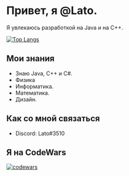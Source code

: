 #  Привет, я @Lato.

Я увлекаюсь разработкой на Java и на С++.

[![Top Langs](https://github-readme-stats.vercel.app/api/top-langs/?username=latose)](https://github.com/latose/github-readme-stats)


## Мои знания
- Знаю Java, С++ и C#.
- Физика
- Информатика.
- Математика.
- Дизайн.

## Как со мной связаться
- Discord: Lato#3510

## Я на CodeWars 
 [![codewars](https://www.codewars.com/users/DOBRATA/badges/large)](https://www.codewars.com/users/DOBRATA)   
 


